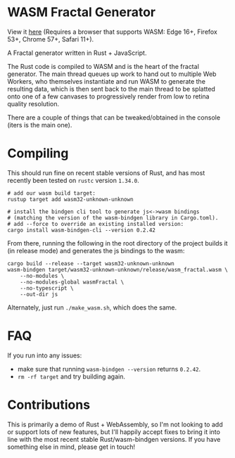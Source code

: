 # WASM Fractal Generator

View it [here](https://jsdw.github.io/wasm-fractal) (Requires a browser that supports WASM: Edge 16+, Firefox 53+, Chrome 57+, Safari 11+).

A Fractal generator written in Rust + JavaScript.

The Rust code is compiled to WASM and is the heart of the fractal generator. The main thread queues up work to hand out to multiple Web Workers, who themselves instantiate and run WASM to generate the resulting data, which is then sent back to the main thread to be splatted onto one of a few canvases to progressively render from low to retina quality resolution.

There are a couple of things that can be tweaked/obtained in the console (iters is the main one).

# Compiling

This should run fine on recent stable versions of Rust, and has most recently been tested on `rustc` version `1.34.0`.

```
# add our wasm build target:
rustup target add wasm32-unknown-unknown

# install the bindgen cli tool to generate js<->wasm bindings
# (matching the version of the wasm-bindgen library in Cargo.toml).
# add --force to override an existing installed version:
cargo install wasm-bindgen-cli --version 0.2.42
```

From there, running the following in the root directory of the project builds it (in release mode) and generates the js bindings to the wasm:

```
cargo build --release --target wasm32-unknown-unknown
wasm-bindgen target/wasm32-unknown-unknown/release/wasm_fractal.wasm \
    --no-modules \
    --no-modules-global wasmFractal \
    --no-typescript \
    --out-dir js
```

Alternately, just run `./make_wasm.sh`, which does the same.

# FAQ

If you run into any issues:

- make sure that running `wasm-bindgen --version` returns `0.2.42`.
- `rm -rf target` and try building again.

# Contributions

This is primarily a demo of Rust + WebAssembly, so I'm not looking to add or support lots of new features, but I'll happily accept fixes to bring it into line with the most recent stable Rust/wasm-bindgen versions. If you have something else in mind, please get in touch!